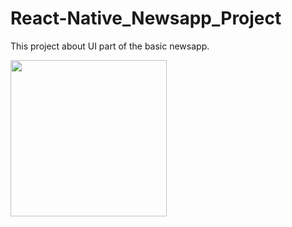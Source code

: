 # React-Native_Newsapp_Project

This project about UI part of the basic newsapp.

<img src=https://user-images.githubusercontent.com/47334942/124666141-42bc8f80-deb6-11eb-813a-b9d9e036f9f2.png width = 250  >

